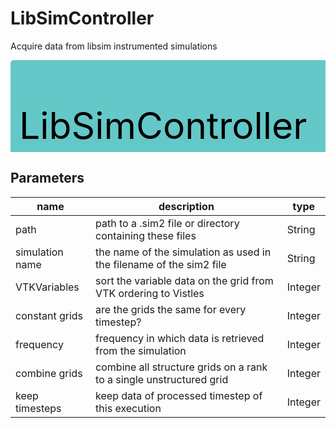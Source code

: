 
# LibSimController
Acquire data from libsim instrumented simulations



<svg width="719.5999999999999" height="210" >
<rect x="0" y="0" width="719.5999999999999" height="210" rx="5" ry="5" style="fill:#64c8c8ff;" />
<text x="14.0" y="126.0" font-size="4.2em">LibSimController</text></svg>



## Parameters
|name|description|type|
|-|-|-|
|path|path to a .sim2 file or directory containing these files|String|
|simulation name|the name of the simulation as used in the filename of the sim2 file |String|
|VTKVariables|sort the variable data on the grid from VTK ordering to Vistles|Integer|
|constant grids|are the grids the same for every timestep?|Integer|
|frequency|frequency in which data is retrieved from the simulation|Integer|
|combine grids|combine all structure grids on a rank to a single unstructured grid|Integer|
|keep timesteps|keep data of processed timestep of this execution|Integer|
